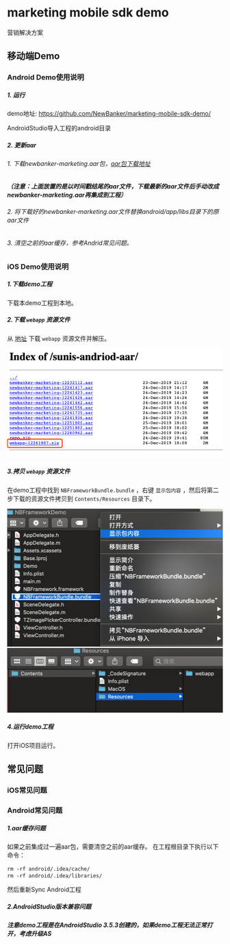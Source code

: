 # marketing mobile sdk demo

营销解决方案

## 移动端Demo

### Android Demo使用说明

##### 1. 运行
demo地址: https://github.com/NewBanker/marketing-mobile-sdk-demo/

AndroidStudio导入工程的android目录

##### 2. 更新aar
###### 1. 下载newbanker-marketing.aar包，[aar包下载地址](https://log.newbanker.work/sunis-andriod-aar)
***（注意：上面放置的是以时间戳结尾的aar文件，下载最新的aar文件后手动改成newbanker-marketing.aar再集成到工程）***
###### 2. 将下载好的newbanker-marketing.aar文件替换android/app/libs目录下的原aar文件
###### 3. 清空之前的aar缓存，参考Andrid常见问题。

### iOS Demo使用说明

##### 1.下载demo工程

下载本demo工程到本地。

##### 2.下载 `webapp` 资源文件

从 [地址](https://log.newbanker.work/sunis-andriod-aar/)  下载 `webapp` 资源文件并解压。

<img src="./ios_images/3.png">

##### 3.拷贝 `webapp` 资源文件

在demo工程中找到 `NBFrameworkBundle.bundle` ，右键  `显示包内容` ，然后将第二步下载的资源文件拷贝到 `Contents/Resources` 目录下。

<img src="./ios_images/1.png" width="509" height="322" alt="显示包内容">
<img src="./ios_images/2.png" width="507" height="151" alt=“替换资源文件的目录">

##### 4.运行demo工程

打开iOS项目运行。

## 常见问题

### iOS常见问题

### Android常见问题

##### 1.aar缓存问题
如果之前集成过一遍aar包，需要清空之前的aar缓存。
在工程根目录下执行以下命令：
```
rm -rf android/.idea/cache/
rm -rf android/.idea/libraries/
```
然后重新Sync Android工程
##### 2.AndroidStudio版本兼容问题
***注意demo工程是在AndroidStudio 3.5.3创建的，如果demo工程无法正常打开，考虑升级AS***
